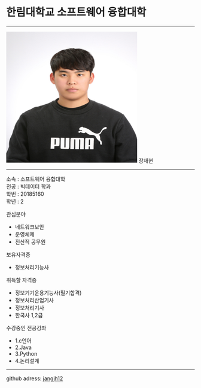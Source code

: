 # 한림대학교 소프트웨어 융합대학
---
<img src=image.png height=350 width=350>
장재현

---

소속 : 소프트웨어 융합대학   
전공 : 빅데이터 학과   
학번 : 20185160    
학년 : 2   

관심분야
* 네트워크보안
* 운영체제
* 전산직 공무원

보유자격증
* 정보처리기능사

취득할 자격증
* 정보기기운용기능사(필기합격)
* 정보처리산업기사
* 정보처리기사
* 한국사 1,2급

수강중인 전공강좌   
* 1.c언어   
* 2.Java   
* 3.Python   
* 4.논리설계   

---

github adress: [jangjh12](http://github.com/jangjh12)


